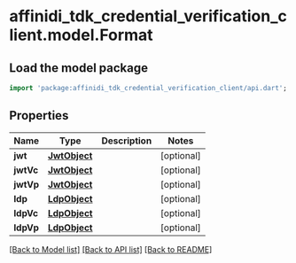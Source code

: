 # affinidi_tdk_credential_verification_client.model.Format

## Load the model package
```dart
import 'package:affinidi_tdk_credential_verification_client/api.dart';
```

## Properties
Name | Type | Description | Notes
------------ | ------------- | ------------- | -------------
**jwt** | [**JwtObject**](JwtObject.md) |  | [optional] 
**jwtVc** | [**JwtObject**](JwtObject.md) |  | [optional] 
**jwtVp** | [**JwtObject**](JwtObject.md) |  | [optional] 
**ldp** | [**LdpObject**](LdpObject.md) |  | [optional] 
**ldpVc** | [**LdpObject**](LdpObject.md) |  | [optional] 
**ldpVp** | [**LdpObject**](LdpObject.md) |  | [optional] 

[[Back to Model list]](../README.md#documentation-for-models) [[Back to API list]](../README.md#documentation-for-api-endpoints) [[Back to README]](../README.md)


